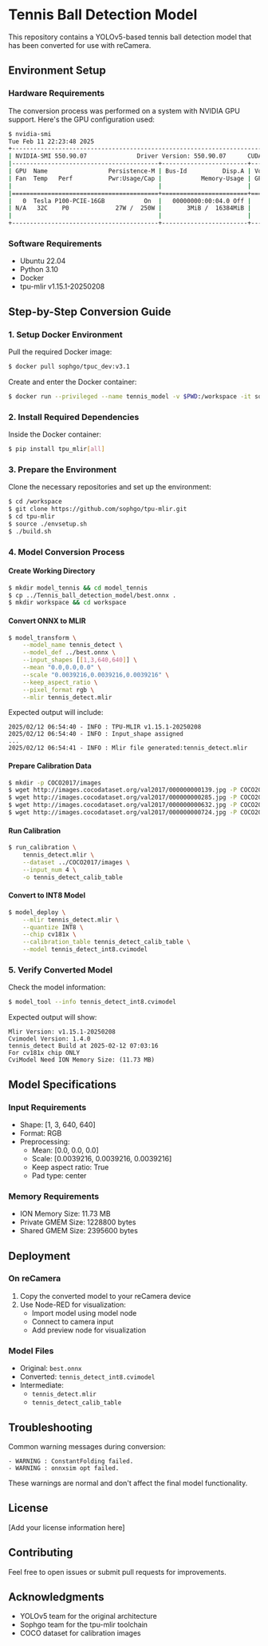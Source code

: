 # Tennis Ball Detection Model

This repository contains a YOLOv5-based tennis ball detection model that has been converted for use with reCamera.

## Environment Setup

### Hardware Requirements
The conversion process was performed on a system with NVIDIA GPU support. Here's the GPU configuration used:

```bash
$ nvidia-smi
Tue Feb 11 22:23:48 2025       
+-----------------------------------------------------------------------------------------+
| NVIDIA-SMI 550.90.07              Driver Version: 550.90.07      CUDA Version: 12.4     |
|-----------------------------------------+------------------------+----------------------+
| GPU  Name                 Persistence-M | Bus-Id          Disp.A | Volatile Uncorr. ECC |
| Fan  Temp   Perf          Pwr:Usage/Cap |           Memory-Usage | GPU-Util  Compute M. |
|                                         |                        |               MIG M. |
|=========================================+========================+======================|
|   0  Tesla P100-PCIE-16GB           On  |   00000000:00:04.0 Off |                    0 |
| N/A   32C    P0             27W /  250W |       3MiB /  16384MiB |      0%      Default |
|                                         |                        |                  N/A |
+-----------------------------------------+------------------------+----------------------+
```

### Software Requirements

- Ubuntu 22.04
- Python 3.10
- Docker
- tpu-mlir v1.15.1-20250208

## Step-by-Step Conversion Guide

### 1. Setup Docker Environment

Pull the required Docker image:
```bash
$ docker pull sophgo/tpuc_dev:v3.1
```

Create and enter the Docker container:
```bash
$ docker run --privileged --name tennis_model -v $PWD:/workspace -it sophgo/tpuc_dev:v3.1
```

### 2. Install Required Dependencies

Inside the Docker container:
```bash
$ pip install tpu_mlir[all]
```

### 3. Prepare the Environment

Clone the necessary repositories and set up the environment:
```bash
$ cd /workspace
$ git clone https://github.com/sophgo/tpu-mlir.git
$ cd tpu-mlir
$ source ./envsetup.sh
$ ./build.sh
```

### 4. Model Conversion Process

#### Create Working Directory
```bash
$ mkdir model_tennis && cd model_tennis
$ cp ../Tennis_ball_detection_model/best.onnx .
$ mkdir workspace && cd workspace
```

#### Convert ONNX to MLIR
```bash
$ model_transform \
    --model_name tennis_detect \
    --model_def ../best.onnx \
    --input_shapes [[1,3,640,640]] \
    --mean "0.0,0.0,0.0" \
    --scale "0.0039216,0.0039216,0.0039216" \
    --keep_aspect_ratio \
    --pixel_format rgb \
    --mlir tennis_detect.mlir
```

Expected output will include:
```
2025/02/12 06:54:40 - INFO : TPU-MLIR v1.15.1-20250208
2025/02/12 06:54:40 - INFO : Input_shape assigned
...
2025/02/12 06:54:41 - INFO : Mlir file generated:tennis_detect.mlir
```

#### Prepare Calibration Data
```bash
$ mkdir -p COCO2017/images
$ wget http://images.cocodataset.org/val2017/000000000139.jpg -P COCO2017/images/
$ wget http://images.cocodataset.org/val2017/000000000285.jpg -P COCO2017/images/
$ wget http://images.cocodataset.org/val2017/000000000632.jpg -P COCO2017/images/
$ wget http://images.cocodataset.org/val2017/000000000724.jpg -P COCO2017/images/
```

#### Run Calibration
```bash
$ run_calibration \
    tennis_detect.mlir \
    --dataset ../COCO2017/images \
    --input_num 4 \
    -o tennis_detect_calib_table
```

#### Convert to INT8 Model
```bash
$ model_deploy \
    --mlir tennis_detect.mlir \
    --quantize INT8 \
    --chip cv181x \
    --calibration_table tennis_detect_calib_table \
    --model tennis_detect_int8.cvimodel
```

### 5. Verify Converted Model

Check the model information:
```bash
$ model_tool --info tennis_detect_int8.cvimodel
```

Expected output will show:
```
Mlir Version: v1.15.1-20250208
Cvimodel Version: 1.4.0
tennis_detect Build at 2025-02-12 07:03:16
For cv181x chip ONLY
CviModel Need ION Memory Size: (11.73 MB)
```

## Model Specifications

### Input Requirements
- Shape: [1, 3, 640, 640]
- Format: RGB
- Preprocessing:
  - Mean: [0.0, 0.0, 0.0]
  - Scale: [0.0039216, 0.0039216, 0.0039216]
  - Keep aspect ratio: True
  - Pad type: center

### Memory Requirements
- ION Memory Size: 11.73 MB
- Private GMEM Size: 1228800 bytes
- Shared GMEM Size: 2395600 bytes

## Deployment

### On reCamera
1. Copy the converted model to your reCamera device
2. Use Node-RED for visualization:
   - Import model using model node
   - Connect to camera input
   - Add preview node for visualization

### Model Files
- Original: `best.onnx`
- Converted: `tennis_detect_int8.cvimodel`
- Intermediate: 
  - `tennis_detect.mlir`
  - `tennis_detect_calib_table`

## Troubleshooting

Common warning messages during conversion:
```
- WARNING : ConstantFolding failed.
- WARNING : onnxsim opt failed.
```
These warnings are normal and don't affect the final model functionality.

## License

[Add your license information here]

## Contributing

Feel free to open issues or submit pull requests for improvements.

## Acknowledgments

- YOLOv5 team for the original architecture
- Sophgo team for the tpu-mlir toolchain
- COCO dataset for calibration images
